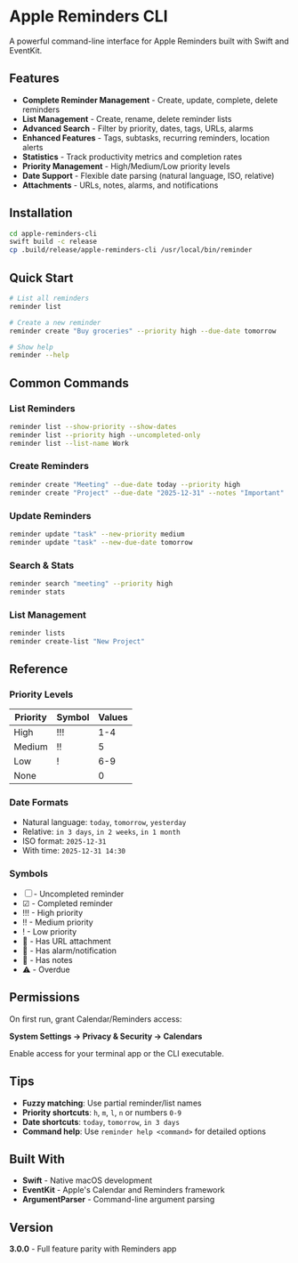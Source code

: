 # Apple Reminders CLI

A powerful command-line interface for Apple Reminders built with Swift and EventKit.

## Features

- **Complete Reminder Management** - Create, update, complete, delete reminders
- **List Management** - Create, rename, delete reminder lists
- **Advanced Search** - Filter by priority, dates, tags, URLs, alarms
- **Enhanced Features** - Tags, subtasks, recurring reminders, location alerts
- **Statistics** - Track productivity metrics and completion rates
- **Priority Management** - High/Medium/Low priority levels
- **Date Support** - Flexible date parsing (natural language, ISO, relative)
- **Attachments** - URLs, notes, alarms, and notifications

## Installation

```bash
cd apple-reminders-cli
swift build -c release
cp .build/release/apple-reminders-cli /usr/local/bin/reminder
```

## Quick Start

```bash
# List all reminders
reminder list

# Create a new reminder
reminder create "Buy groceries" --priority high --due-date tomorrow

# Show help
reminder --help
```

## Common Commands

### List Reminders
```bash
reminder list --show-priority --show-dates
reminder list --priority high --uncompleted-only
reminder list --list-name Work
```

### Create Reminders
```bash
reminder create "Meeting" --due-date today --priority high
reminder create "Project" --due-date "2025-12-31" --notes "Important"
```

### Update Reminders
```bash
reminder update "task" --new-priority medium
reminder update "task" --new-due-date tomorrow
```

### Search & Stats
```bash
reminder search "meeting" --priority high
reminder stats
```

### List Management
```bash
reminder lists
reminder create-list "New Project"
```

## Reference

### Priority Levels
| Priority | Symbol | Values |
| -------- | ------ | ------ |
| High     | !!!    | 1-4    |
| Medium   | !!     | 5      |
| Low      | !      | 6-9    |
| None     |        | 0      |

### Date Formats
- Natural language: `today`, `tomorrow`, `yesterday`
- Relative: `in 3 days`, `in 2 weeks`, `in 1 month`
- ISO format: `2025-12-31`
- With time: `2025-12-31 14:30`

### Symbols
- ☐ - Uncompleted reminder
- ☑ - Completed reminder
- !!! - High priority
- !! - Medium priority
- ! - Low priority
- 🔗 - Has URL attachment
- 🔔 - Has alarm/notification
- 📝 - Has notes
- ⚠️ - Overdue

## Permissions

On first run, grant Calendar/Reminders access:

**System Settings → Privacy & Security → Calendars**

Enable access for your terminal app or the CLI executable.

## Tips

- **Fuzzy matching**: Use partial reminder/list names
- **Priority shortcuts**: `h`, `m`, `l`, `n` or numbers `0-9`
- **Date shortcuts**: `today`, `tomorrow`, `in 3 days`
- **Command help**: Use `reminder help <command>` for detailed options

## Built With

- **Swift** - Native macOS development
- **EventKit** - Apple's Calendar and Reminders framework
- **ArgumentParser** - Command-line argument parsing

## Version

**3.0.0** - Full feature parity with Reminders app
